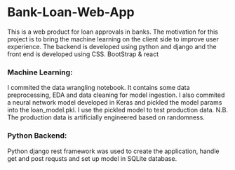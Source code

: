 # Bank-Loan-Web-App
This is a web product for loan approvals in banks. The motivation for this project is to bring the machine learning on the client side to improve user experience. The backend is developed using python and django and the front end is developed using CSS. BootStrap &amp; react


### Machine Learning:
I commited the data wrangling notebook. It contains some data preprocessing, EDA and data cleaning for model ingestion. I also commited a neural network model developed in Keras and pickled the model params into the loan_model.pkl. I use the pickled model to test production data. N.B. The production data is artificially engineered based on randomness. 

### Python Backend:
Python django rest framework was used to create the application, handle get and post requsts and set up model in SQLite database.
